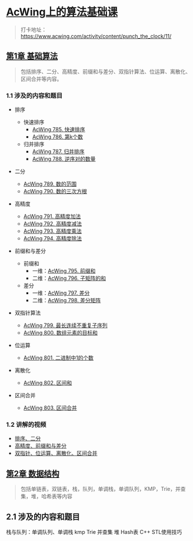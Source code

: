 # [AcWing上的算法基础课](https://www.acwing.com/activity/content/11/)
> 打卡地址：https://www.acwing.com/activity/content/punch_the_clock/11/

## [第1章 基础算法](第01章_基础算法.md)
> 包括排序、二分、高精度、前缀和与差分、双指针算法、位运算、离散化、区间合并等内容。
### 1.1 涉及的内容和题目
+ 排序
  + 快速排序
    + [AcWing 785. 快速排序](https://www.acwing.com/problem/content/787/)
    + [AcWing 786. 第k个数](https://www.acwing.com/problem/content/788/)
  + 归并排序
    + [AcWing 787. 归并排序](https://www.acwing.com/problem/content/789/)
    + [AcWing 788. 逆序对的数量](https://www.acwing.com/problem/content/790/)

+ 二分
  + [AcWing 789. 数的范围](https://www.acwing.com/problem/content/791/)
  + [AcWing 790. 数的三次方根](https://www.acwing.com/problem/content/792/)

+ 高精度
  + [AcWing 791. 高精度加法](https://www.acwing.com/problem/content/793/)
  + [AcWing 792. 高精度减法](https://www.acwing.com/problem/content/794/)
  + [AcWing 793. 高精度乘法](https://www.acwing.com/problem/content/795/)
  + [AcWing 794. 高精度除法](https://www.acwing.com/problem/content/796/)

+ 前缀和与差分
  + 前缀和
    + 一维：[AcWing 795. 前缀和](https://www.acwing.com/problem/content/797/)
    + 二维：[AcWing 796. 子矩阵的和](https://www.acwing.com/problem/content/798/)
  + 差分
    + 一维：[AcWing 797. 差分](https://www.acwing.com/problem/content/799/)
    + 二维：[AcWing 798. 差分矩阵](https://www.acwing.com/problem/content/800/)

+ 双指针算法
  + [AcWing 799. 最长连续不重复子序列](https://www.acwing.com/problem/content/801/)
  + [AcWing 800. 数组元素的目标和](https://www.acwing.com/problem/content/802/)

+ 位运算
  + [AcWing 801. 二进制中1的个数](https://www.acwing.com/problem/content/803/)

+ 离散化
  + [AcWing 802. 区间和](https://www.acwing.com/problem/content/804/)
+ 区间合并
  + [AcWing 803. 区间合并](https://www.acwing.com/problem/content/805/)

### 1.2 讲解的视频
+ [排序、二分](https://www.acwing.com/video/10/)
+ [高精度、前缀和与差分](https://www.acwing.com/video/11/)
+ [双指针、位运算、离散化、区间合并](https://www.acwing.com/video/14/)

## [第2章 数据结构](第2章_数据结构.md)
> 包括单链表，双链表，栈，队列，单调栈，单调队列，KMP，Trie，并查集，堆，哈希表等内容

## 2.1 涉及的内容和题目
栈与队列：单调队列、单调栈
kmp
Trie
并查集
堆
Hash表
C++ STL使用技巧